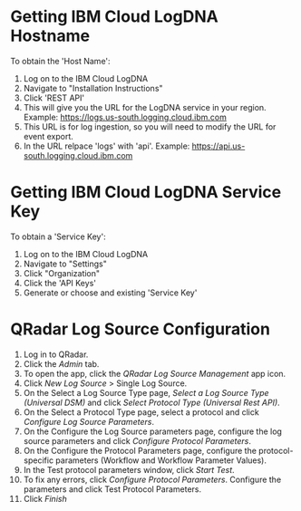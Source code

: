 # Getting IBM Cloud LogDNA Hostname

To obtain the 'Host Name':
1. Log on to the IBM Cloud LogDNA
2. Navigate to "Installation Instructions"
3. Click 'REST API'
4. This will give you the URL for the LogDNA service in your region. Example: https://logs.us-south.logging.cloud.ibm.com
5. This URL is for log ingestion, so you will need to modify the URL for event export.
6. In the URL relpace 'logs' with 'api'. Example: https://api.us-south.logging.cloud.ibm.com 

# Getting IBM Cloud LogDNA Service Key

To obtain a 'Service Key':
1. Log on to the IBM Cloud LogDNA
2. Navigate to "Settings"
3. Click "Organization"
4. Click the 'API Keys'
7. Generate or choose and existing 'Service Key'

# QRadar Log Source Configuration

1. Log in to QRadar.
2. Click the _Admin_ tab.
3. To open the app, click the _QRadar Log Source Management_ app icon.
4. Click _New Log Source_ > Single Log Source.
5. On the Select a Log Source Type page, _Select a Log Source Type (Universal DSM)_ and click _Select Protocol Type (Universal Rest API)_.
6. On the Select a Protocol Type page, select a protocol and click _Configure Log Source Parameters_.
7. On the Configure the Log Source parameters page, configure the log source parameters and click _Configure Protocol
Parameters_.
8. On the Configure the Protocol Parameters page, configure the protocol-specific parameters (Workflow and Workflow
Parameter Values). 
9. In the Test protocol parameters window, click _Start Test_.
10. To fix any errors, click _Configure Protocol Parameters_. Configure the parameters and click Test Protocol Parameters.
11. Click _Finish_
